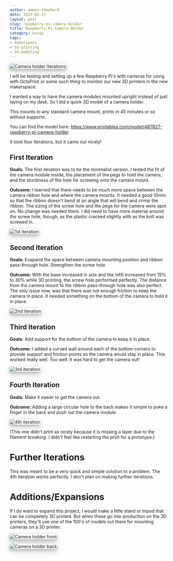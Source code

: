 ```yaml
---
author: ammon-shepherd
date: 2023-05-23
layout: post
slug: raspberry-pi-camera-holder
title: Raspberry Pi Camera Holder
category: essay
tags:
- makerspace
- 3d printing
- 3d-modeling
---
```

<style>
  img {
    box-shadow: 0 4px 8px 0 rgba(0, 0, 0, 0.2), 0 6px 20px 0 rgba(0, 0, 0, 0.19);
    border-radius: 4px;
  }
  .highlight pre {
    padding-left: 8px;
  }
  a.link {
    color: #5BD7DE !important;
    text-decoration: underline !important;
  }
</style>

![Camera holder iterations](/assets/post-media/rpi-camera-holder/iterations.jpg)

I will be testing and setting up a few Raspberry Pi's with cameras for using with OctoPrint or some such thing to monitor our new 3D printers in the new makerspace.

I wanted a way to have the camera modules mounted upright instead of just laying on my desk. So I did a quick 3D model of a camera holder.

This mounts to any standard camera mount, prints in 45 minutes or so without supports.

You can find the model here: <a class="link" href="https://www.printables.com/model/487827-raspberry-pi-camera-holder">https://www.printables.com/model/487827-raspberry-pi-camera-holder</a>

It took four iterations, but it came out nicely!

## First Iteration
**Goals:** The first iteration was to be the minimalist version. I tested the fit of the camera module inside, the placement of the pegs to hold the camera, and the sturdiness of the hole for screwing onto the camera mount. 

**Outcome:** I learned that there needs to be much more space between the camera ribbon hole and where the camera mounts. It needed a good 10mm so that the ribbon doesn't bend at an angle that will bend and crimp the ribbon. The sizing of the screw hole and the pegs for the camera were spot on. No change was needed there. I did need to have more material around the screw hole, though, as the plastic cracked slightly with as the bolt was screwed in.

![1st iteration](/assets/post-media/rpi-camera-holder/1st.jpg)

## Second Iteration
**Goals:** Exapand the space between camera mounting position and ribbon pass-through hole. Strengthen the screw hole.

**Outcome:** With the base increased in size and the infill increased from 15% to 30% while 3D printing, the screw hole performed perfectly. The distance from the camera mount to the ribbon pass-through hole was also perfect. The only issue now, was that there was not enough friction to keep the camera in place. It needed something on the bottom of the camera to hold it in place.

![2nd iteration](/assets/post-media/rpi-camera-holder/2nd.jpg)

## Third Iteration
**Goals:** Add support for the bottom of the camera to keep it in place.

**Outcome:** I added a curved wall around each of the bottom corners to provide support and friction points so the camera would stay in place. This worked really well. Too well. It was hard to get the camera out!

![3rd iteration](/assets/post-media/rpi-camera-holder/3rd.jpg)

## Fourth Iteration
**Goals:** Make it easier to get the camera out.

**Outcome:** Adding a large circular hole to the back makes it simple to poke a finger in the back and push out the camera module.

![4th iteration](/assets/post-media/rpi-camera-holder/4th.jpg)

(This one didn't print as nicely because it is missing a layer due to the filament breaking. I didn't feel like restarting the print for a prototype.)


# Further Iterations
This was meant to be a very quick and simple solution to a problem. The 4th iteration works perfectly. I don't plan on making further iterations.

# Additions/Expansions
If I do want to expand this project, I would make a little stand or tripod that can be completely 3D printed. But when these go into production on the 3D printers, they'll use one of the 100's of models out there for mounting cameras on a 3D printer.

![Camera holder front](/assets/post-media/rpi-camera-holder/final_front.jpg)

![Camera holder back](/assets/post-media/rpi-camera-holder/final_back.jpg)